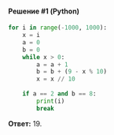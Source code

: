 #### Решение #1 (Python)
```python
for i in range(-1000, 1000):
    x = i
    a = 0
    b = 0
    while x > 0:
        a = a + 1
        b = b + (9 - x % 10)
        x = x // 10
    
    if a == 2 and b == 8:
        print(i)
        break
```
**Ответ:** 19.
